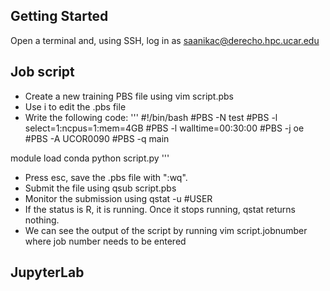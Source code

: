 ## Getting Started

Open a terminal and, using SSH, log in as saanikac@derecho.hpc.ucar.edu

## Job script

- Create a new training PBS file using vim script.pbs
- Use i to edit the .pbs file
- Write the following code:
'''
#!/bin/bash
#PBS -N test
#PBS -l select=1:ncpus=1:mem=4GB
#PBS -l walltime=00:30:00
#PBS -j oe
#PBS -A UCOR0090
#PBS -q main

module load conda
python script.py
'''

- Press esc, save the .pbs file with ":wq".
- Submit the file using qsub script.pbs
- Monitor the submission using qstat -u #USER
- If the status is R, it is running. Once it stops running, qstat returns nothing.
- We can see the output of the script by running vim script.jobnumber where job number needs to be entered

## JupyterLab


